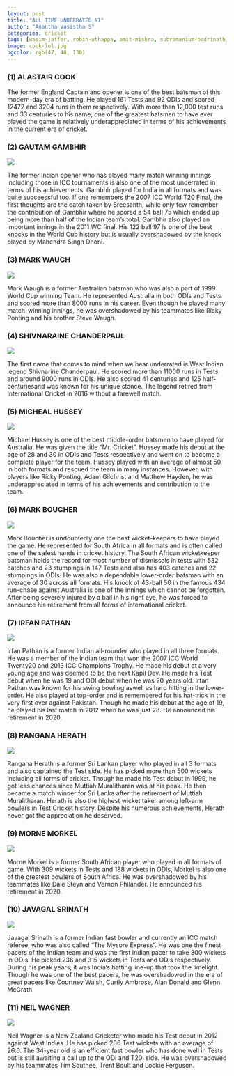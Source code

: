 ```yaml
---
layout: post
title: "ALL TIME UNDERRATED XI"
author: "Anantha Vasistha S"
categories: cricket
tags: [wasim-jaffer, robin-uthappa, amit-mishra, subramanium-badrinath, manoj-tiwary, most-underrated-indian-cricekters, all-time-underrated-xi, alaister-cook, gautam-gambhir, mark-waugh, shivraine-chanderpaul, micheal-hussey, mark-boucher, irfan-pathan, rangana-herath, morne-morkel, javagal-srinath, neil-wagner]
image: cook-lol.jpg
bgcolor: rgb(47, 48, 130)
---
```


<h3>(1) ALASTAIR COOK </h3>
<!-- <div class="featured-image">
    <img src="{{ site.github.url }}/assets/img/jaffer-lol.jpg">
</div> -->

The former England Captain and opener is one of the best batsman of this modern-day era of batting. He played 161 Tests and 92 ODIs and scored 12472 and 3204 runs in them respectively. With more than 12,000 test runs and 33 centuries to his name, one of the greatest batsmen to have ever played the game is relatively underappreciated in terms of his achievements in the current era of cricket.

<h3>(2) GAUTAM GAMBHIR </h3>

<div class="featured-image">
    <img src="{{ site.github.url }}/assets/img/gambhir-wtf.png">
</div>

The former Indian opener who has played many match winning innings including those in ICC tournaments is also one of the most underrated in terms of his achievements. Gambhir played for India in all formats and was quite succeessful too. If one remembers the 2007 ICC World T20 Final, the first thoughts are the catch taken by Sreesanth, while only few remember the contribution of Gambhir where he scored a 54 ball 75 which ended up being more than half of the Indian team’s total. Gambhir also played an important innings in the 2011 WC final. His 122 ball 97 is one of the best knocks in the World Cup history but is usually overshadowed by the knock played by Mahendra Singh Dhoni.

<h3>(3) MARK WAUGH </h3>

<div class="featured-image">
    <img src="{{ site.github.url }}/assets/img/mark-boi.png">
</div>

Mark Waugh is a former Australian batsman who was also a part of 1999 World Cup winning Team. He represented Australia in both ODIs and Tests and scored more than 8000 runs in his career. Even though he played many match-winning innings, he was overshadowed by his teammates like Ricky Ponting and his brother Steve Waugh.

<h3>(4) SHIVNARAINE CHANDERPAUL </h3>

<div class="featured-image">
    <img src="{{ site.github.url }}/assets/img/shivji-lol.jpg">
</div>

The first name that comes to mind when we hear underrated is West Indian legend Shivnarine Chanderpaul. He scored more than 11000 runs in Tests and around 9000 runs in ODIs. He also scored 41 centuries and 125 half-centuriesand was known for his unique stance. The legend retired from International Cricket in 2016 without a farewell match.

<h3>(5) MICHEAL HUSSEY </h3>

<div class="featured-image">
    <img src="{{ site.github.url }}/assets/img/mike-hussey.png">
</div>

Michael Hussey is one of the best middle-order batsmen to have played for Australia. He was given the title “Mr. Cricket”. Hussey made his debut at the age of 28 and 30 in ODIs and Tests respectively and went on to become a complete player for the team. Hussey played with an average of almost 50 in both formats and rescued the team in many instances. However, with players like Ricky Ponting, Adam Gilchrist and Matthew Hayden, he was underappreciated in terms of his achievements and contribution to the team.

<h3>(6) MARK BOUCHER </h3>

<div class="featured-image">
    <img src="{{ site.github.url }}/assets/img/mark-bouch.jpg">
</div>

Mark Boucher is undoubtedly one the best wicket-keepers to have played the game. He represented for South Africa in all formats and is often called one of the safest hands in cricket history. The South African wicketkeeper batsman holds the record for most number of dismissals in tests with 532 catches and 23 stumpings in 147 Tests and also has 403 catches and 22 stumpings in ODIs. He was also a dependable lower-order batsman with an average of 30 across all formats. His knock of 43-ball 50 in the famous 434 run-chase against Australia is one of the innings which cannot be forgotten. After being severely injured by a bail in his right eye, he was forced to announce his retirement from all forms of international cricket. 

<h3>(7) IRFAN PATHAN </h3>

<div class="featured-image">
    <img src="{{ site.github.url }}/assets/img/irfan-p.jpg">
</div>

Irfan Pathan is a former Indian all-rounder who played in all three formats. He was a member of the Indian team that won the 2007 ICC World Twenty20 and 2013 ICC Champions Trophy. He made his debut at a very young age and was deemed to be the next Kapil Dev. He made his Test debut when he was 19 and ODI debut when he was 20 years old. Irfan Pathan was known for his swing bowling aswell as hard hitting in the lower-order. He also played at top-order and is remembered for his hat-trick in the very first over against Pakistan. Though he made his debut at the age of 19, he played his last match in 2012 when he was just 28. He announced his retirement in 2020.

<h3>(8) RANGANA HERATH </h3>

<div class="featured-image">
    <img src="{{ site.github.url }}/assets/img/rangana-her.png">
</div>

Rangana Herath is a former Sri Lankan player who played in all 3 formats and also captained the Test side. He has picked more than 500 wickets including all forms of cricket.
Though he made his Test debut in 1999, he got less chances since Muttiah Muralitharan was at his peak. He then became a match winner for Sri Lanka after the retirement of Muttiah Muralitharan. Herath is also the highest wicket taker among left-arm bowlers in Test Cricket history. Despite his numerous achievements, Herath never got the appreciation he deserved.

<h3>(9) MORNE MORKEL </h3>

<div class="featured-image">
    <img src="{{ site.github.url }}/assets/img/morne-morkel.jpg">
</div>

Morne Morkel is a former South African player who played in all formats of game. With 309 wickets in Tests and 188 wickets in ODIs, Morkel is also one of the greatest bowlers of South Africa. He was overshadowed by his teammates like Dale Steyn and Vernon Philander. He announced his retirement in 2020.

<h3>(10) JAVAGAL SRINATH </h3>

<div class="featured-image">
    <img src="{{ site.github.url }}/assets/img/javagal-ji.jpg">
</div>

Javagal Srinath is a former Indian fast bowler and currently an ICC match referee, who was also called “The Mysore Express”. He was one the finest pacers of the Indian team and was the first Indian pacer to take 300 wickets in ODIs. He picked 236 and 315 wickets in Tests and ODIs respectively. During his peak years, it was India’s batting line-up that took the limelight. Though he was one of the best pacers, he was overshadowed in the era of great pacers like Courtney Walsh, Curtly Ambrose, Alan Donald and Glenn McGrath.

<h3>(11) NEIL WAGNER </h3>

<div class="featured-image">
    <img src="{{ site.github.url }}/assets/img/neil-wag.jpg">
</div>

Neil Wagner is a New Zealand Cricketer who made his Test debut in 2012 against West Indies. He has picked 206 Test wickets with an average of 26.6. The 34-year old is an efficient fast bowler who has done well in Tests but is still awaiting a call up to the ODI and T20I side. He was overshadowed by his teammates Tim Southee, Trent Boult and Lockie Ferguson.